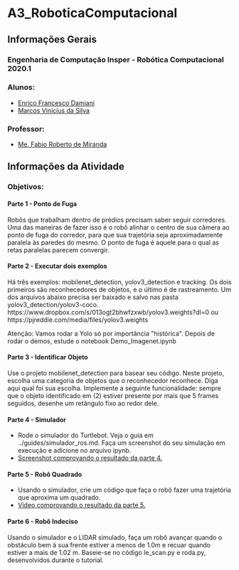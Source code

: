 # A3_RoboticaComputacional

<h2>Informações Gerais</h2>

<h3>Engenharia de Computação Insper - Robótica Computacional 2020.1</h3>

<h3>Alunos:</h3>
<ul>
  <li><a href=https://www.linkedin.com/in/enrico-damiani-125527196/>Enrico Francesco Damiani</a></li>
  <li><a href=https://www.linkedin.com/in/marcosvinis28/>Marcos Vinícius da Silva</a></li>
</ul>

<h3>Professor:</h3> 
<ul>
  <li><a href=https://www.linkedin.com/in/fabiodemiranda/>Me. Fabio Roberto de Miranda</a></li>
</ul>

<h2>Informações da Atividade</h2>

<h3>Objetivos:</h3>

<h4>Parte 1 - Ponto de Fuga</h4>
<p>
Robôs que trabalham dentro de prédios precisam saber seguir corredores. Uma das maneiras de fazer isso é o robô alinhar o centro de sua câmera ao ponto de fuga do corredor, para que sua trajetória seja aproximadamente paralela às paredes do mesmo. O ponto de fuga é aquele para o qual as retas paralelas parecem convergir.
</p>

<h4>Parte 2 - Executar dois exemplos</h4>
<p>
Há três exemplos: mobilenet_detection, yolov3_detection e tracking. Os dois primeiros são reconhecedores de objetos, e o último é de rastreamento. Um dos arquivos abaixo precisa ser baixado e salvo nas pasta yolov3_detection/yolov3-coco.
https://www.dropbox.com/s/013ogt2bhwfzxwb/yolov3.weights?dl=0 ou https://pjreddie.com/media/files/yolov3.weights

Atenção: Vamos rodar a Yolo só por importância "histórica". Depois de rodar o demos, estude o notebook Demo_Imagenet.ipynb
</p>

<h4>Parte 3 - Identificar Objeto</h4>
<p>
Use o projeto mobilenet_detection para basear seu código. Neste projeto, escolha uma categoria de objetos que o reconhecedor reconhece. Diga aqui qual foi sua escolha. Implemente a seguinte funcionalidade: sempre que o objeto identificado em (2) estiver presente por mais que 5 frames seguidos, desenhe um retângulo fixo ao redor dele.
</p>

<h4>Parte 4 - Simulador</h4>
<ul>
  <li>Rode o simulador do Turtlebot. Veja o guia em ../guides/simulador_ros.md. Faça um screenshot do seu simulação em execução e adicione no arquivo ipynb.</li>
  <li><a href=https://github.com/marcosvds/A3_RoboticaComputacional_2020.1/blob/master/atividade_Semana03.ipynb>Screenshot comprovando o resultado da parte 4.</a></li>
</ul>

<h4>Parte 5 - Robô Quadrado</h4>
<ul>
  <li>Usando o simulador, crie um código que faça o robô fazer uma trajetória que aproxima um quadrado.</li>
  <li><a href=https://youtu.be/x2kTETlEfHU>Vídeo comprovando o resultado da parte 5.</a></li>
</ul>

<h4>Parte 6 - Robô Indeciso</h4>
<p>
Usando o simulador e o LIDAR simulado, faça um robô avançar quando o obstáculo bem à sua frente estiver a menos de 1.0m e recuar quando estiver a mais de 1.02 m. Baseie-se no código le_scan.py e roda.py, desenvolvidos durante o tutorial.
</p>
